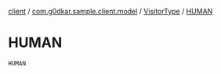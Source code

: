 [client](../../index.md) / [com.g0dkar.sample.client.model](../index.md) / [VisitorType](index.md) / [HUMAN](./-h-u-m-a-n.md)

# HUMAN

`HUMAN`